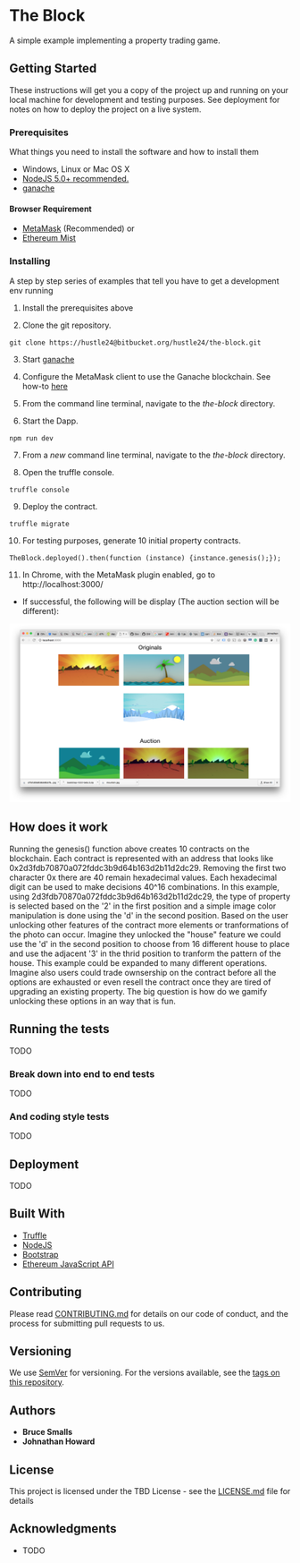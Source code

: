 # The Block

A simple example implementing a property trading game. 

## Getting Started

These instructions will get you a copy of the project up and running on your local machine for development and testing purposes. See deployment for notes on how to deploy the project on a live system.

### Prerequisites

What things you need to install the software and how to install them

* Windows, Linux or Mac OS X
* [NodeJS 5.0+ recommended.](https://nodejs.org/en/)
* [ganache](http://truffleframework.com/ganache/)

#### Browser Requirement  

* [MetaMask](https://metamask.io/) (Recommended) 
or 
* [Ethereum Mist](https://github.com/ethereum/mist/releases)

### Installing

A step by step series of examples that tell you have to get a development env running

1. Install the prerequisites above

2. Clone the git repository. 

```
git clone https://hustle24@bitbucket.org/hustle24/the-block.git
```

3. Start [ganache](http://truffleframework.com/ganache/)

4. Configure the MetaMask client to use the Ganache blockchain. See how-to [here](http://truffleframework.com/docs/advanced/truffle-with-metamask#setting-up-metamask)

5. From the command line terminal, navigate to the *the-block* directory.

6. Start the Dapp.

```
npm run dev
```

7. From a *new* command line terminal, navigate to the *the-block* directory.

8. Open the truffle console.

```
truffle console
```

9. Deploy the contract.

```
truffle migrate
```

10. For testing purposes, generate 10 initial property contracts.

```
TheBlock.deployed().then(function (instance) {instance.genesis();});
```

11. In Chrome, with the MetaMask plugin enabled, go to http://localhost:3000/

* If successful, the following will be display (The auction section will be different): 

![Screenshot](/src/images/success.png)

## How does it work

Running the genesis() function above creates 10 contracts on the blockchain. Each contract is represented with an address that looks like 0x2d3fdb70870a072fddc3b9d64b163d2b11d2dc29. Removing the first two character 0x there are 40 remain hexadecimal values. Each hexadecimal digit can be used to make decisions 40^16 combinations. In this example, using 2d3fdb70870a072fddc3b9d64b163d2b11d2dc29, the type of property is selected based on the '2' in the first position and a simple image color manipulation is done using the 'd' in the second position. Based on the user unlocking other features of the contract more elements or tranformations of the photo can occur. Imagine they unlocked the "house" feature we could use the 'd' in the second position to choose from 16 different house to place and use the adjacent '3' in the thrid position to tranform the pattern of the house. This example could be expanded to many different operations. Imagine also users could trade ownsership on the contract before all the options are exhausted or even resell the contract once they are tired of upgrading an existing property. The big question is how do we gamify unlocking these options in an way that is fun. 

## Running the tests

TODO

### Break down into end to end tests

TODO

### And coding style tests

TODO

## Deployment

TODO

## Built With

* [Truffle](http://truffleframework.com/)
* [NodeJS](https://nodejs.org/)
* [Bootstrap](https://getbootstrap.com/)
* [Ethereum JavaScript API](https://github.com/ethereum/web3.js/)

## Contributing

Please read [CONTRIBUTING.md](https://gist.github.com/PurpleBooth/b24679402957c63ec426) for details on our code of conduct, and the process for submitting pull requests to us.

## Versioning

We use [SemVer](http://semver.org/) for versioning. For the versions available, see the [tags on this repository](https://github.com/your/project/tags). 

## Authors

* **Bruce Smalls** 
* **Johnathan Howard**

## License

This project is licensed under the TBD License - see the [LICENSE.md](LICENSE.md) file for details

## Acknowledgments

* TODO